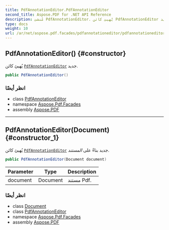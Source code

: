 ```yaml
---
title: PdfAnnotationEditor.PdfAnnotationEditor
second_title: Aspose.PDF for .NET API Reference
description: مُنشئ PdfAnnotationEditor. يُهيئ كائن PdfAnnotationEditor جديد
type: docs
weight: 10
url: /ar/net/aspose.pdf.facades/pdfannotationeditor/pdfannotationeditor/
---
```

## PdfAnnotationEditor() {#constructor}

يُهيئ كائن [`PdfAnnotationEditor`](../) جديد.

```csharp
public PdfAnnotationEditor()
```

### انظر أيضًا

* class [PdfAnnotationEditor](../)
* namespace [Aspose.Pdf.Facades](../../../aspose.pdf.facades/)
* assembly [Aspose.PDF](../../../)

---

## PdfAnnotationEditor(Document) {#constructor_1}

يُهيئ كائن [`PdfAnnotationEditor`](../) جديد بناءً على *المستند*.

```csharp
public PdfAnnotationEditor(Document document)
```

| Parameter | Type | Description |
| --- | --- | --- |
| document | Document | مستند Pdf. |

### انظر أيضًا

* class [Document](../../../aspose.pdf/document/)
* class [PdfAnnotationEditor](../)
* namespace [Aspose.Pdf.Facades](../../../aspose.pdf.facades/)
* assembly [Aspose.PDF](../../../)